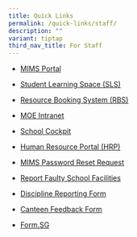 ```yaml
---
title: Quick Links
permalink: /quick-links/staff/
description: ""
variant: tiptap
third_nav_title: For Staff
---
```

<ul data-tight="true" class="tight">
<li>
<p><a href="https://mims.moe.gov.sg" rel="noopener noreferrer nofollow" target="_blank">MIMS Portal</a>
</p>
</li>
<li>
<p><a href="https://vle.learning.moe.edu.sg/login" rel="noopener noreferrer nofollow" target="_blank">Student Learning Space (SLS)</a>
</p>
</li>
<li>
<p><a href="https://rbs.avero-tech.com/" rel="noopener noreferrer nofollow" target="_blank">Resource Booking System (RBS)</a>
</p>
</li>
<li>
<p><a href="https://intranet.moe.gov.sg/" rel="noopener noreferrer nofollow" target="_blank">MOE Intranet</a>
</p>
</li>
<li>
<p><a href="https://schoolcockpit.moe.gov.sg/" rel="noopener noreferrer nofollow" target="_blank">School Cockpit</a>
</p>
</li>
<li>
<p><a href="https://www.hrp.gov.sg/hrp/#/" rel="noopener noreferrer nofollow" target="_blank">Human Resource Portal (HRP)</a>
</p>
</li>
<li>
<p><a href="https://go.gov.sg/gdls-mims-pwreset" rel="noopener nofollow" target="_blank">MIMS Password Reset Request</a>
</p>
</li>
<li>
<p><a href="https://forms.gle/i9Wi9HPw9YjHZ5ZW7" rel="noopener nofollow" target="_blank">Report Faulty School Facilities</a>
</p>
</li>
<li>
<p><a href="https://forms.gle/rEjXBEnTKn3tKVEQ7" rel="noopener nofollow" target="_blank">Discipline Reporting Form</a>
</p>
</li>
<li>
<p><a href="https://go.gov.sg/canteenfeedbackform-" rel="noopener nofollow" target="_blank">Canteen Feedback Form</a>
</p>
</li>
<li>
<p><a href="https://form.gov.sg/" rel="noopener noreferrer nofollow" target="_blank">Form.SG</a>
</p>
</li>
</ul>
<p></p>
<p></p>